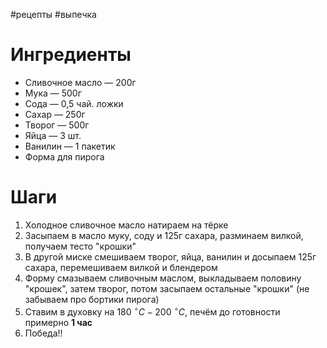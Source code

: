 #рецепты #выпечка 
# Ингредиенты
- Сливочное масло — 200г
- Мука — 500г
- Сода — 0,5 чай. ложки
- Сахар — 250г
- Творог — 500г
- Яйца — 3 шт.
- Ванилин — 1 пакетик
- Форма для пирога
# Шаги
1. Холодное сливочное масло натираем на тёрке
2. Засыпаем в масло муку, соду и 125г сахара, разминаем вилкой, получаем тесто "крошки"
3. В другой миске смешиваем творог, яйца, ванилин и досыпаем 125г сахара, перемешиваем вилкой и блендером
4. Форму смазываем сливочным маслом, выкладываем половину "крошек", затем творог, потом засыпаем остальные "крошки" (не забываем про бортики пирога)
5. Ставим в духовку на $180 \ ^\circ C - 200 \ ^\circ C$, печём до готовности примерно **1 час**
6. Победа!!
